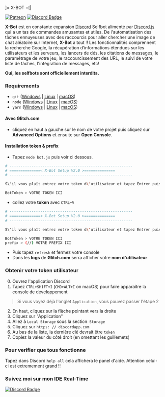 ]= X-BOT =[|

[![Patreon](http://ionicabizau.github.io/badges/patreon.svg)](https://dev-x.fr)
[![Discord Badge](https://discordapp.com/api/guilds/282207139752050688/embed.png)](https://dev-x.fr)

**X-Bot** est en constante expansion [Discord](http://discordapp.com) Selfbot alimenté par [Discord.js](https://discord.js.org/#/) qui a un tas de commandes amusantes et utiles. De l'automatisation des tâches ennuyeuses avec des raccourcis pour aller chercher une image de chat aléatoire sur Internet, **X-Bot** a tout !! Les fonctionnalités comprennent la recherche Google, la récupération d'informations étendues sur les utilisateurs et les serveurs, les lancers de dés, les citations de messages, le paramétrage de votre jeu, le raccourcissement des URL, le suivi de votre liste de tâches, l'intégration de messages, etc!

**Oui, les selfbots sont officiellement interdits.**

### Requirements
- `git` ([Windows](https://git-scm.com/download/win) | [Linux](https://git-scm.com/download/linux) | [macOS](https://git-scm.com/download/mac))
- `node` ([Windows](https://nodejs.org/en/download/current/) | [Linux](https://nodejs.org/en/download/package-manager/) | [macOS](https://nodejs.org/en/download/current/))
- `yarn` ([Windows](https://yarnpkg.com/en/docs/install#windows-tab) | [Linux](https://yarnpkg.com/en/docs/install#linux-tab) | [macOS](https://yarnpkg.com/en/docs/install#mac-tab))

#### Avec **Glitch.com** 
- cliquez en haut a gauche sur le nom de votre projet puis cliquez sur **Advanced Options** et ensuite sur **Open Console**.

#### Installation token & prefix
- Tapez `node bot.js` puis voir ci dessous.
```bash
# --------------------------------------------------------
# ==============< X-Bot Setup V2.0 >==============
# --------------------------------------------------------

S\'il vous plaît entrez votre token d\'utilisateur et tapez Entrer puis tapez votre préfixe pour le bot, puis validez avec Entrer.

BotToken > VOTRE TOKEN ICI

```
- collez votre **token** avec `CTRL+V`
```bash
# --------------------------------------------------------
# ==============< X-Bot Setup V2.0 >==============
# --------------------------------------------------------

S\'il vous plaît entrez votre token d\'utilisateur et tapez Entrer puis tapez votre préfixe pour le bot, puis validez avec Entrer.

BotToken > VOTRE TOKEN ICI
prefix > (//) VOTRE PREFIX ICI
```
- Puis tapez `refresh` et fermez votre console
- Dans les **logs** de **Glitch.com** serra afficher votre **nom d'utilisateur**

### Obtenir votre token utilisateur
0. Ouvrez l'application Discord
1. Tapez `CTRL+SHIFT+I` (`CMD+ALT+I` on macOS) pour faire apparaître la console de développement

> Si vous voyez déjà l'onglet `Application`, vous pouvez passer l'étape 2

2. En haut, cliquez sur la flèche pointant vers la droite
3. Cliquez sur "Application"
4. Allez à `Local Storage` sous la section` Storage`
5. Cliquez sur `https: // discordapp.com`
6. Au bas de la liste, la dernière clé devrait être `token`
7. Copiez la valeur du côté droit (en omettant les guillemets)

### Pour verifier que tous fonctionne
Tapez dans Discord `help all` cela affichera le panel d'aide.
Attention celui-ci est extremement grand !!

### Suivez moi sur mon IDE Real-Time

[![Discord Badge](https://s9.postimg.org/kxzweh6nz/img.png)](https://dev-x.fr)

